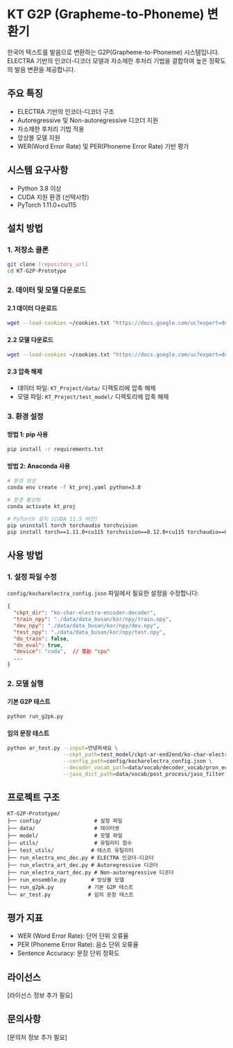 # KT G2P (Grapheme-to-Phoneme) 변환기

한국어 텍스트를 발음으로 변환하는 G2P(Grapheme-to-Phoneme) 시스템입니다. ELECTRA 기반의 인코더-디코더 모델과 자소제한 후처리 기법을 결합하여 높은 정확도의 발음 변환을 제공합니다.

## 주요 특징

- ELECTRA 기반의 인코더-디코더 구조
- Autoregressive 및 Non-autoregressive 디코더 지원
- 자소제한 후처리 기법 적용
- 앙상블 모델 지원
- WER(Word Error Rate) 및 PER(Phoneme Error Rate) 기반 평가

## 시스템 요구사항

- Python 3.8 이상
- CUDA 지원 환경 (선택사항)
- PyTorch 1.11.0+cu115

## 설치 방법

### 1. 저장소 클론

```bash
git clone [repository_url]
cd KT-G2P-Prototype
```

### 2. 데이터 및 모델 다운로드

#### 2.1 데이터 다운로드
```bash
wget --load-cookies ~/cookies.txt "https://docs.google.com/uc?export=download&confirm=$(wget --quiet --save-cookies ~/cookies.txt --keep-session-cookies --no-check-certificate 'https://docs.google.com/uc?export=download&id=12sTnpTVufzC564rrMP-zjJboDPoRC50K' -O- | sed -rn 's/.*confirm=([0-9A-Za-z_]+).*/\1\n/p')&id=12sTnpTVufzC564rrMP-zjJboDPoRC50K" -O data.zip && rm -rf ~/cookies.txt
```

#### 2.2 모델 다운로드
```bash
wget --load-cookies ~/cookies.txt "https://docs.google.com/uc?export=download&confirm=$(wget --quiet --save-cookies ~/cookies.txt --keep-session-cookies --no-check-certificate 'https://docs.google.com/uc?export=download&id=1nwoGDFb7iqwpqPsW00dL7qw1nKkHazvf' -O- | sed -rn 's/.*confirm=([0-9A-Za-z_]+).*/\1\n/p')&id=1nwoGDFb7iqwpqPsW00dL7qw1nKkHazvf" -O model.zip && rm -rf ~/cookies.txt
```

#### 2.3 압축 해제
- 데이터 파일: `KT_Project/data/` 디렉토리에 압축 해제
- 모델 파일: `KT_Project/test_model/` 디렉토리에 압축 해제

### 3. 환경 설정

#### 방법 1: pip 사용
```bash
pip install -r requirements.txt
```

#### 방법 2: Anaconda 사용
```bash
# 환경 생성
conda env create -f kt_proj.yaml python=3.8

# 환경 활성화
conda activate kt_proj

# PyTorch 설치 (CUDA 11.5 버전)
pip uninstall torch torchaudio torchvision
pip install torch==1.11.0+cu115 torchvision==0.12.0+cu115 torchaudio==0.11.0 --extra-index-url https://download.pytorch.org/whl/cu115
```

## 사용 방법

### 1. 설정 파일 수정
`config/kocharelectra_config.json` 파일에서 필요한 설정을 수정합니다:

```json
{
  "ckpt_dir": "ko-char-electra-encoder-decoder",
  "train_npy": "./data/data_busan/kor/npy/train.npy",
  "dev_npy": "./data/data_busan/kor/npy/dev.npy",
  "test_npy": "./data/data_busan/kor/npy/test.npy",
  "do_train": false,
  "do_eval": true,
  "device": "cuda",  // 또는 "cpu"
  ...
}
```

### 2. 모델 실행

#### 기본 G2P 테스트
```bash
python run_g2pk.py
```

#### 임의 문장 테스트
```bash
python ar_test.py --input=안녕하세요 \
                  --ckpt_path=test_model/ckpt-ar-end2end/ko-char-electra-encoder-decoder/checkpoint-17150 \
                  --config_path=config/kocharelectra_config.json \
                  --decoder_vocab_path=data/vocab/decoder_vocab/pron_eumjeol_vocab.json \
                  --jaso_dict_path=data/vocab/post_process/jaso_filter.json
```

## 프로젝트 구조

```
KT-G2P-Prototype/
├── config/                 # 설정 파일
├── data/                   # 데이터셋
├── model/                  # 모델 파일
├── utils/                  # 유틸리티 함수
├── test_utils/            # 테스트 유틸리티
├── run_electra_enc_dec.py # ELECTRA 인코더-디코더
├── run_electra_art_dec.py # Autoregressive 디코더
├── run_electra_nart_dec.py # Non-autoregressive 디코더
├── run_ensemble.py        # 앙상블 모델
├── run_g2pk.py           # 기본 G2P 테스트
└── ar_test.py            # 임의 문장 테스트
```

## 평가 지표

- WER (Word Error Rate): 단어 단위 오류율
- PER (Phoneme Error Rate): 음소 단위 오류율
- Sentence Accuracy: 문장 단위 정확도

## 라이선스

[라이선스 정보 추가 필요]

## 문의사항

[문의처 정보 추가 필요]
